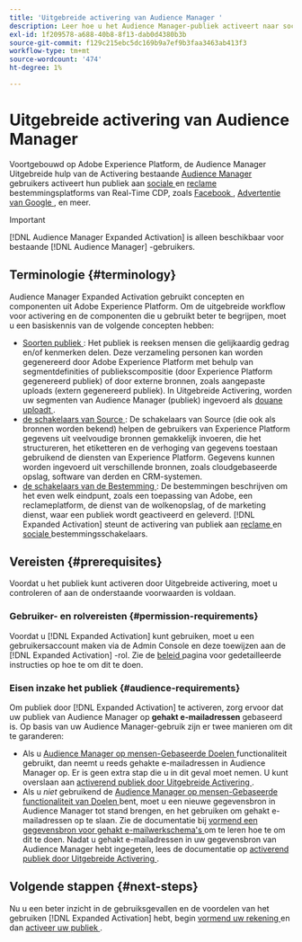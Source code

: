 ```yaml
---
title: 'Uitgebreide activering van Audience Manager '
description: Leer hoe u het Audience Manager-publiek activeert naar sociale en advertentiebestemmingen via Audience Manager Expanded Activation.
exl-id: 1f209578-a688-40b8-8f13-dab0d4380b3b
source-git-commit: f129c215ebc5dc169b9a7ef9b3faa3463ab413f3
workflow-type: tm+mt
source-wordcount: '474'
ht-degree: 1%

---
```


# Uitgebreide activering van Audience Manager 

Voortgebouwd op Adobe Experience Platform, de Audience Manager Uitgebreide hulp van de Activering bestaande [ Audience Manager ](https://experienceleague.adobe.com/nl/docs/audience-manager/user-guide/aam-home) gebruikers activeert hun publiek aan [ sociale ](../destinations/catalog/social/overview.md) en [ reclame ](../destinations/catalog/advertising/overview.md) bestemmingsplatforms van Real-Time CDP, zoals [ Facebook ](../destinations/catalog/social/facebook.md), [ Advertentie van Google ](../destinations/catalog/advertising/google-ads-destination.md), en meer.

>[!IMPORTANT]
>
>[!DNL Audience Manager Expanded Activation] is alleen beschikbaar voor bestaande [!DNL Audience Manager] -gebruikers.

## Terminologie {#terminology}

Audience Manager Expanded Activation gebruikt concepten en componenten uit Adobe Experience Platform. Om de uitgebreide workflow voor activering en de componenten die u gebruikt beter te begrijpen, moet u een basiskennis van de volgende concepten hebben:

* [ Soorten publiek ](../segmentation/ui/overview.md): Het publiek is reeksen mensen die gelijkaardig gedrag en/of kenmerken delen. Deze verzameling personen kan worden gegenereerd door Adobe Experience Platform met behulp van segmentdefinities of publiekscompositie (door Experience Platform gegenereerd publiek) of door externe bronnen, zoals aangepaste uploads (extern gegenereerd publiek). In Uitgebreide Activering, worden uw segmenten van Audience Manager (publiek) ingevoerd als [ douane uploadt ](../segmentation/ui/audience-portal.md#import-audience).
* [ de schakelaars van Source ](../sources/home.md): De schakelaars van Source (die ook als bronnen worden bekend) helpen de gebruikers van Experience Platform gegevens uit veelvoudige bronnen gemakkelijk invoeren, die het structureren, het etiketteren en de verhoging van gegevens toestaan gebruikend de diensten van Experience Platform. Gegevens kunnen worden ingevoerd uit verschillende bronnen, zoals cloudgebaseerde opslag, software van derden en CRM-systemen.
* [ de schakelaars van de Bestemming ](../destinations/home.md): De bestemmingen beschrijven om het even welk eindpunt, zoals een toepassing van Adobe, een reclameplatform, de dienst van de wolkenopslag, of de marketing dienst, waar een publiek wordt geactiveerd en geleverd. [!DNL Expanded Activation] steunt de activering van publiek aan [ reclame ](../destinations/catalog/advertising/overview.md) en [ sociale ](../destinations/catalog/social/overview.md) bestemmingsschakelaars.

## Vereisten {#prerequisites}

Voordat u het publiek kunt activeren door Uitgebreide activering, moet u controleren of aan de onderstaande voorwaarden is voldaan.

### Gebruiker- en rolvereisten {#permission-requirements}

Voordat u [!DNL Expanded Activation] kunt gebruiken, moet u een gebruikersaccount maken via de Admin Console en deze toewijzen aan de [!DNL Expanded Activation] -rol. Zie de [ beleid ](administration.md) pagina voor gedetailleerde instructies op hoe te om dit te doen.

### Eisen inzake het publiek {#audience-requirements}

Om publiek door [!DNL Expanded Activation] te activeren, zorg ervoor dat uw publiek van Audience Manager op **gehakt e-mailadressen** gebaseerd is. Op basis van uw Audience Manager-gebruik zijn er twee manieren om dit te garanderen:

* Als u [ Audience Manager op mensen-Gebaseerde Doelen ](https://experienceleague.adobe.com/nl/docs/audience-manager/user-guide/features/destinations/people-based/people-based-destinations-overview) functionaliteit gebruikt, dan neemt u reeds gehakte e-mailadressen in Audience Manager op. Er is geen extra stap die u in dit geval moet nemen. U kunt overslaan aan [ activerend publiek door Uitgebreide Activering ](activate-audiences.md).
* Als u _niet_ gebruikend de [ Audience Manager op mensen-Gebaseerde functionaliteit van Doelen ](https://experienceleague.adobe.com/nl/docs/audience-manager/user-guide/features/destinations/people-based/people-based-destinations-overview) bent, moet u een nieuwe gegevensbron in Audience Manager tot stand brengen, en het gebruiken om gehakt e-mailadressen op te slaan. Zie de documentatie bij [ vormend een gegevensbron voor gehakt e-mailwerkschema&#39;s ](https://experienceleague.adobe.com/nl/docs/audience-manager/user-guide/features/data-sources/create-data-source-hashed-emails) om te leren hoe te om dit te doen. Nadat u gehakt e-mailadressen in uw gegevensbron van Audience Manager hebt ingegeten, lees de documentatie op [ activerend publiek door Uitgebreide Activering ](activate-audiences.md).

## Volgende stappen {#next-steps}

Nu u een beter inzicht in de gebruiksgevallen en de voordelen van het gebruiken [!DNL Expanded Activation] hebt, begin [ vormend uw rekening ](administration.md) en dan [ activeer uw publiek ](activate-audiences.md).
